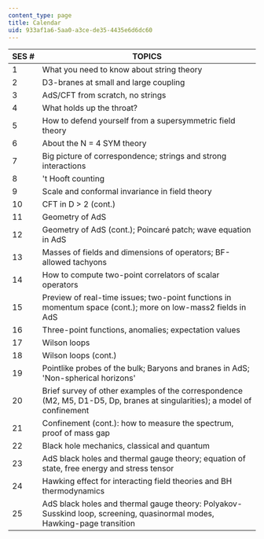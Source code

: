 ```yaml
---
content_type: page
title: Calendar
uid: 933af1a6-5aa0-a3ce-de35-4435e6d6dc60
---
```


| SES # | TOPICS |
| --- | --- |
| 1 | What you need to know about string theory |
| 2 | D3-branes at small and large coupling |
| 3 | AdS/CFT from scratch, no strings |
| 4 | What holds up the throat? |
| 5 | How to defend yourself from a supersymmetric field theory |
| 6 | About the N = 4 SYM theory |
| 7 | Big picture of correspondence; strings and strong interactions |
| 8 | 't Hooft counting |
| 9 | Scale and conformal invariance in field theory |
| 10 | CFT in D > 2 (cont.) |
| 11 | Geometry of AdS |
| 12 | Geometry of AdS (cont.); Poincaré patch; wave equation in AdS |
| 13 | Masses of fields and dimensions of operators; BF-allowed tachyons |
| 14 | How to compute two-point correlators of scalar operators |
| 15 | Preview of real-time issues; two-point functions in momentum space (cont.); more on low-mass2 fields in AdS |
| 16 | Three-point functions, anomalies; expectation values |
| 17 | Wilson loops |
| 18 | Wilson loops (cont.) |
| 19 | Pointlike probes of the bulk; Baryons and branes in AdS; 'Non-spherical horizons' |
| 20 | Brief survey of other examples of the correspondence (M2, M5, D1-D5, Dp, branes at singularities); a model of confinement |
| 21 | Confinement (cont.): how to measure the spectrum, proof of mass gap |
| 22 | Black hole mechanics, classical and quantum |
| 23 | AdS black holes and thermal gauge theory; equation of state, free energy and stress tensor |
| 24 | Hawking effect for interacting field theories and BH thermodynamics |
| 25 | AdS black holes and thermal gauge theory: Polyakov-Susskind loop, screening, quasinormal modes, Hawking-page transition